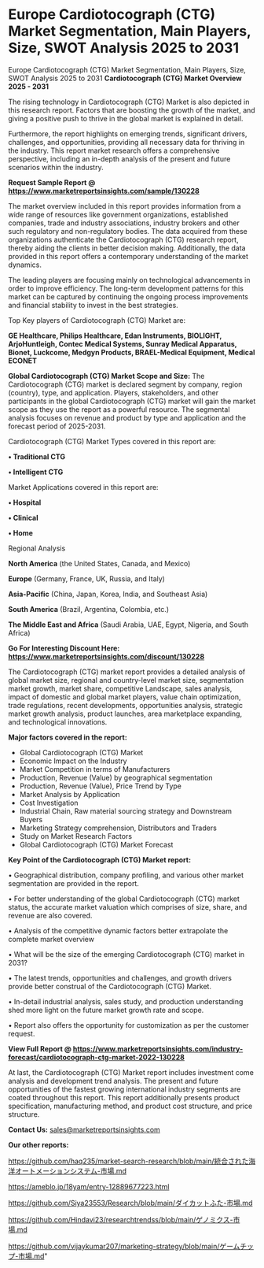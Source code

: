 # Europe Cardiotocograph (CTG) Market Segmentation, Main Players, Size, SWOT Analysis 2025 to 2031
Europe Cardiotocograph (CTG) Market Segmentation, Main Players, Size, SWOT Analysis 2025 to 2031
<Strong> Cardiotocograph (CTG) Market Overview 2025 - 2031</strong>

The rising technology in Cardiotocograph (CTG) Market is also depicted in this research report. Factors that are boosting the growth of the market, and giving a positive push to thrive in the global market is explained in detail.

Furthermore, the report highlights on emerging trends, significant drivers, challenges, and opportunities, providing all necessary data for thriving in the industry. This report market research offers a comprehensive perspective, including an in-depth analysis of the present and future scenarios within the industry.

<strong>Request Sample Report @ <a href=https://www.marketreportsinsights.com/sample/130228>https://www.marketreportsinsights.com/sample/130228</a></strong>

The market overview included in this report provides information from a wide range of resources like government organizations, established companies, trade and industry associations, industry brokers and other such regulatory and non-regulatory bodies. The data acquired from these organizations authenticate the Cardiotocograph (CTG) research report, thereby aiding the clients in better decision making. Additionally, the data provided in this report offers a contemporary understanding of the market dynamics.

The leading players are focusing mainly on technological advancements in order to improve efficiency. The long-term development patterns for this market can be captured by continuing the ongoing process improvements and financial stability to invest in the best strategies.

Top Key players of Cardiotocograph (CTG) Market are:

<strong>GE Healthcare, Philips Healthcare, Edan Instruments, BIOLIGHT, ArjoHuntleigh, Contec Medical Systems, Sunray Medical Apparatus, Bionet, Luckcome, Medgyn Products, BRAEL-Medical Equipment, Medical ECONET</strong>

<strong><b>Global Cardiotocograph (CTG) Market Scope and Size:</b></strong>
The Cardiotocograph (CTG) market is declared segment by company, region (country), type, and application. Players, stakeholders, and other participants in the global Cardiotocograph (CTG) market will gain the market scope as they use the report as a powerful resource. The segmental analysis focuses on revenue and product by type and application and the forecast period of 2025-2031.

Cardiotocograph (CTG) Market Types covered in this report are:

<strong>• Traditional CTG

• Intelligent CTG</strong>

Market Applications covered in this report are:

<strong>• Hospital

• Clinical

• Home</strong> 

Regional Analysis

<strong>North America</strong> (the United States, Canada, and Mexico)

<strong>Europe</strong> (Germany, France, UK, Russia, and Italy)

<strong>Asia-Pacific</strong> (China, Japan, Korea, India, and Southeast Asia)

<strong>South America</strong> (Brazil, Argentina, Colombia, etc.)

<strong>The Middle East and Africa</strong> (Saudi Arabia, UAE, Egypt, Nigeria, and South Africa)

<strong>Go For Interesting Discount Here: <a href=https://www.marketreportsinsights.com/discount/130228>https://www.marketreportsinsights.com/discount/130228</a></strong>

The Cardiotocograph (CTG) market report provides a detailed analysis of global market size, regional and country-level market size, segmentation market growth, market share, competitive Landscape, sales analysis, impact of domestic and global market players, value chain optimization, trade regulations, recent developments, opportunities analysis, strategic market growth analysis, product launches, area marketplace expanding, and technological innovations.

<strong><b>Major factors covered in the report:</b></strong>
<ul>
  <li>Global Cardiotocograph (CTG) Market </li>
  <li>Economic Impact on the Industry</li>
  <li>Market Competition in terms of Manufacturers</li>
  <li>Production, Revenue (Value) by geographical segmentation</li>
  <li>Production, Revenue (Value), Price Trend by Type</li>
  <li>Market Analysis by Application</li>
  <li>Cost Investigation</li>
  <li>Industrial Chain, Raw material sourcing strategy and Downstream Buyers</li>
  <li>Marketing Strategy comprehension, Distributors and Traders</li>
  <li>Study on Market Research Factors</li>
  <li>Global Cardiotocograph (CTG) Market Forecast</li>
</ul>

<strong><b>Key Point of the Cardiotocograph (CTG) Market report:</b></strong>

• Geographical distribution, company profiling, and various other market segmentation are provided in the report.

• For better understanding of the global Cardiotocograph (CTG) market status, the accurate market valuation which comprises of size, share, and revenue are also covered.

• Analysis of the competitive dynamic factors better extrapolate the complete market overview

• What will be the size of the emerging Cardiotocograph (CTG) market in 2031?

• The latest trends, opportunities and challenges, and growth drivers provide better construal of the Cardiotocograph (CTG) Market.

• In-detail industrial analysis, sales study, and production understanding shed more light on the future market growth rate and scope.

• Report also offers the opportunity for customization as per the customer request.

<strong><b>View Full Report @ <a href=https://www.marketreportsinsights.com/industry-forecast/cardiotocograph-ctg-market-2022-130228>https://www.marketreportsinsights.com/industry-forecast/cardiotocograph-ctg-market-2022-130228</a></b></strong>


At last, the Cardiotocograph (CTG) Market report includes investment come analysis and development trend analysis. The present and future opportunities of the fastest growing international industry segments are coated throughout this report. This report additionally presents product specification, manufacturing method, and product cost structure, and price structure.

<strong>Contact Us:</strong>
sales@marketreportsinsights.com

<strong>Our other reports:</strong>

<a href=https://github.com/haq235/market-search-research/blob/main/統合された海洋オートメーションシステム-市場.md>https://github.com/haq235/market-search-research/blob/main/統合された海洋オートメーションシステム-市場.md</a>

<a href=https://ameblo.jp/18yam/entry-12889677223.html>https://ameblo.jp/18yam/entry-12889677223.html</a>

<a href=https://github.com/Siya23553/Research/blob/main/ダイカットふた-市場.md>https://github.com/Siya23553/Research/blob/main/ダイカットふた-市場.md</a>

<a href=https://github.com/Hindavi23/researchtrendss/blob/main/ゲノミクス-市場.md>https://github.com/Hindavi23/researchtrendss/blob/main/ゲノミクス-市場.md</a>

<a href=https://github.com/vijaykumar207/marketing-strategy/blob/main/ゲームチップ-市場.md>https://github.com/vijaykumar207/marketing-strategy/blob/main/ゲームチップ-市場.md</a>"
